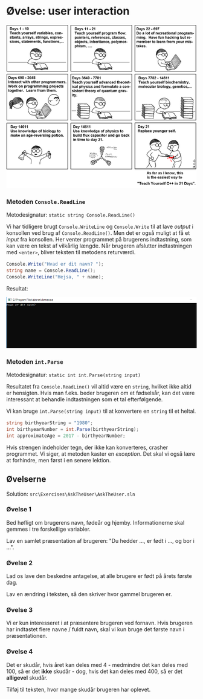 # Øvelse: user interaction

![](../../../res/21days.png)

### Metoden `Console.ReadLine`

Metodesignatur: `static string Console.ReadLine()`

Vi har tidligere brugt `Console.WriteLine` og `Console.Write` til at lave _output_ i konsollen ved brug af `Console.ReadLine()`. Men det er også muligt at få et _input_ fra konsollen. Her venter programmet på brugerens indtastning, som kan være en tekst af vilkårlig længde. Når brugeren afslutter indtastningen med `<enter>`, bliver teksten til metodens returværdi.

```csharp
Console.Write("Hvad er dit navn? ");
string name = Console.ReadLine();
Console.WriteLine("Hejsa, " + name);
```

Resultat:

![](demo.gif)

### Metoden `int.Parse`

Metodesignatur: `static int int.Parse(string input)`

Resultatet fra `Console.ReadLine()` vil altid være en `string`, hvilket ikke altid er hensigten. Hvis man f.eks. beder brugeren om et fødselsår, kan det være interessant at behandle indtastningen som et tal efterfølgende.

Vi kan bruge `int.Parse(string input)` til at konvertere en `string` til et heltal.

```csharp
string birthyearString = "1980";
int birthyearNumber = int.Parse(birthyearString);
int approximateAge = 2017 - birthyearNumber;
```

Hvis strengen indeholder tegn, der ikke kan konverteres, crasher programmet. Vi siger, at metoden kaster en _exception_. Det skal vi også lære at forhindre, men først i en senere lektion.

## Øvelserne

Solution: `src\Exercises\AskTheUser\AskTheUser.sln`

### Øvelse 1

Bed høfligt om brugerens navn, fødeår og hjemby. Informationerne skal gemmes i tre forskellige variabler.

Lav en samlet præsentation af brugeren: "Du hedder ..., er født i ..., og bor i ...".

### Øvelse 2

Lad os lave den beskedne antagelse, at alle brugere er født på årets første dag. 

Lav en ændring i teksten, så den skriver hvor gammel brugeren er.

### Øvelse 3

Vi er kun interesseret i at præsentere brugeren ved fornavn. Hvis brugeren har indtastet flere navne / fuldt navn, skal vi kun bruge det første navn i præsentationen.

### Øvelse 4

Det er skudår, hvis året kan deles med 4 - medmindre det kan deles med 100, så er det **ikke** skudår - dog, hvis det kan deles med 400, så er det **alligevel** skudår.

Tilføj til teksten, hvor mange skudår brugeren har oplevet.